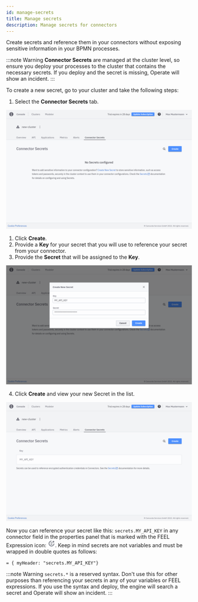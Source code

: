 ```yaml
---
id: manage-secrets
title: Manage secrets
description: Manage secrets for connectors
---
```


Create secrets and reference them in your connectors without exposing sensitive information in your BPMN processes.

:::note Warning
**Connector Secrets** are managed at the cluster level, so ensure you deploy your processes to the cluster that contains the necessary secrets.
If you deploy and the secret is missing, Operate will show an incident.
:::

To create a new secret, go to your cluster and take the following steps:

1. Select the **Connector Secrets** tab.

![secrets](./img/cluster-detail-secrets.png)

1. Click **Create**.
2. Provide a **Key** for your secret that you will use to reference your secret from your connector.
3. Provide the **Secret** that will be assigned to the **Key**.

![secrets-create](./img/cluster-detail-secrets-create.png)

4. Click **Create** and view your new Secret in the list.

![secrets-view](./img/cluster-detail-secrets-view.png)

Now you can reference your secret like this: `secrets.MY_API_KEY` in any connector field in the properties panel that is marked with the FEEL Expression icon: ![feel-icon](./img/feel-icon.png). Keep in mind secrets are not variables and must be wrapped in double quotes as follows:

```
= { myHeader: "secrets.MY_API_KEY"}
```

:::note Warning
`secrets.*` is a reserved syntax. Don't use this for other purposes than referencing your secrets in any of your variables or FEEL expressions.
If you use the syntax and deploy, the engine will search a secret and Operate will show an incident.
:::
